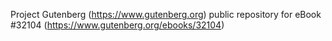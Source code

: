 Project Gutenberg (https://www.gutenberg.org) public repository for eBook #32104 (https://www.gutenberg.org/ebooks/32104)
